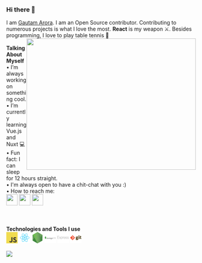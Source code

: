 ### Hi there 👋
I am <a href="https://github.com/Gautam-Arora24"> Gautam Arora</a>. I am an Open Source contributor. Contributing to numerous projects is what I love the most. <b>React</b> is my weapon ⚔️. Besides programming, I love to play table tennis 🏓
</br>
<img align="right" height="350px" width="450px" src="https://raw.githubusercontent.com/abhisheknaiidu/abhisheknaiidu/master/code.gif"/>
</br>
<b>Talking About Myself</b></br>
•  I’m always working on something cool. </br>
•  I’m currently learning Vue.js and Nuxt 💻 </br>
•  Fun fact: I can sleep for 12 hours straight.</br>
•  I'm always open to have a chit-chat with you :) </br>
•  How to reach me: </br>
<a href="https://github.com/Gautam-Arora24"><img height="30px" width="30px" src="https://cdn.pixabay.com/photo/2017/08/05/11/24/logo-2582757__340.png"/></a>
<a href="https://www.linkedin.com/in/gautam-arora-b2788b191/"><img height="30px" width="30px" src="https://cdn.pixabay.com/photo/2017/08/22/11/56/linked-in-2668700__340.png"/></a>
<a href="https://www.instagram.com/gautamarora6248/?hl=en"><img height="30px" width="30px" src="https://cdn.pixabay.com/photo/2016/08/09/17/52/instagram-1581266__340.jpg"/></a>
</br>
<br/>
</br>
<br/>
<b>Technologies and Tools I use</b></br>
<img height ="30px" width="30px" src="https://raw.githubusercontent.com/github/explore/80688e429a7d4ef2fca1e82350fe8e3517d3494d/topics/javascript/javascript.png"/>
<img height ="30px" width="30px" src="https://raw.githubusercontent.com/github/explore/80688e429a7d4ef2fca1e82350fe8e3517d3494d/topics/react/react.png"/>
<img height ="30px" width="30px" src="https://raw.githubusercontent.com/github/explore/80688e429a7d4ef2fca1e82350fe8e3517d3494d/topics/nodejs/nodejs.png"/>
<img height ="30px" width="30px" src="https://raw.githubusercontent.com/github/explore/80688e429a7d4ef2fca1e82350fe8e3517d3494d/topics/mongodb/mongodb.png"/>
<img height ="30px" width="30px" src="https://raw.githubusercontent.com/github/explore/80688e429a7d4ef2fca1e82350fe8e3517d3494d/topics/express/express.png"/>
<img height ="30px" width="30px" src="https://raw.githubusercontent.com/github/explore/80688e429a7d4ef2fca1e82350fe8e3517d3494d/topics/git/git.png"/>
</br>
</br>
<img src="https://github-readme-stats.vercel.app/api?username=Gautam-Arora24&&show_icons=true&title_color=ffffff&icon_color=bb2acf&text_color=daf7dc&bg_color=151515"/>
